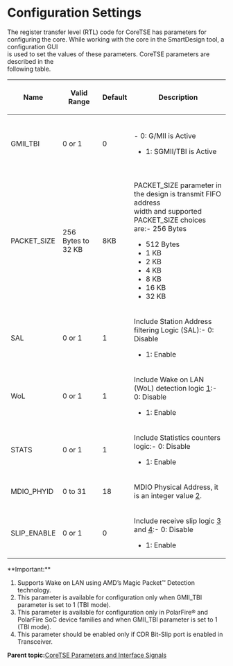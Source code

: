 # Configuration Settings

The register transfer level \(RTL\) code for CoreTSE has parameters for<br /> configuring the core. While working with the core in the SmartDesign tool, a configuration GUI<br /> is used to set the values of these parameters. CoreTSE parameters are described in the<br /> following table.

<table id="TABLE_FKF_F2K_ZRB"><thead><tr><th>

Name

</th><th>

Valid Range

</th><th>

Default

</th><th>

Description

</th></tr></thead><tbody><tr><td>

GMII\_TBI

</td><td>

0 or 1

</td><td>

0

</td><td>

<br /> -   0: G/MII is Active
-   1: SGMII/TBI is Active

<br />

</td></tr><tr><td>

PACKET\_SIZE

</td><td>

256 Bytes to 32 KB

</td><td>

8KB

</td><td>

PACKET\_SIZE parameter in the design is transmit FIFO address<br /> width and supported PACKET\_SIZE choices are:-   256 Bytes
-   512 Bytes
-   1 KB
-   2 KB
-   4 KB
-   8 KB
-   16 KB
-   32 KB

</td></tr><tr><td>

SAL

</td><td>

0 or 1

</td><td>

1

</td><td>

Include Station Address filtering Logic \(SAL\):-   0: Disable
-   1: Enable

</td></tr><tr><td>

WoL

</td><td>

0 or 1

</td><td>

1

</td><td>

Include Wake on LAN \(WoL\) detection logic [1](#NOTE1):-   0: Disable
-   1: Enable

</td></tr><tr><td>

STATS

</td><td>

0 or 1

</td><td>

1

</td><td>

Include Statistics counters logic:-   0: Disable
-   1: Enable

</td></tr><tr><td>

MDIO\_PHYID

</td><td>

0 to 31

</td><td>

18

</td><td>

MDIO Physical Address, it is an integer value [2](#NOTE2).

</td></tr><tr><td>

SLIP\_ENABLE

</td><td>

0 or 1

</td><td>

0

</td><td>

Include receive slip logic [3](#NOTE3) and [4](#NOTE4):-   0: Disable
-   1: Enable

</td></tr></tbody>
</table>**Important:**

1.  Supports Wake on LAN using AMD’s Magic Packet™ Detection technology.
2.  This parameter is available for configuration only when GMII\_TBI parameter is set to 1 \(TBI mode\).
3.  This parameter is available for configuration only in PolarFire® and PolarFire SoC device families and when GMII\_TBI parameter is set to 1 \(TBI mode\).
4.  This parameter should be enabled only if CDR Bit-Slip port is enabled in Transceiver.

**Parent topic:**[CoreTSE Parameters and Interface Signals](GUID-9AF0BD00-B45D-4AEF-9E8D-6EFB40B95C89.md)

